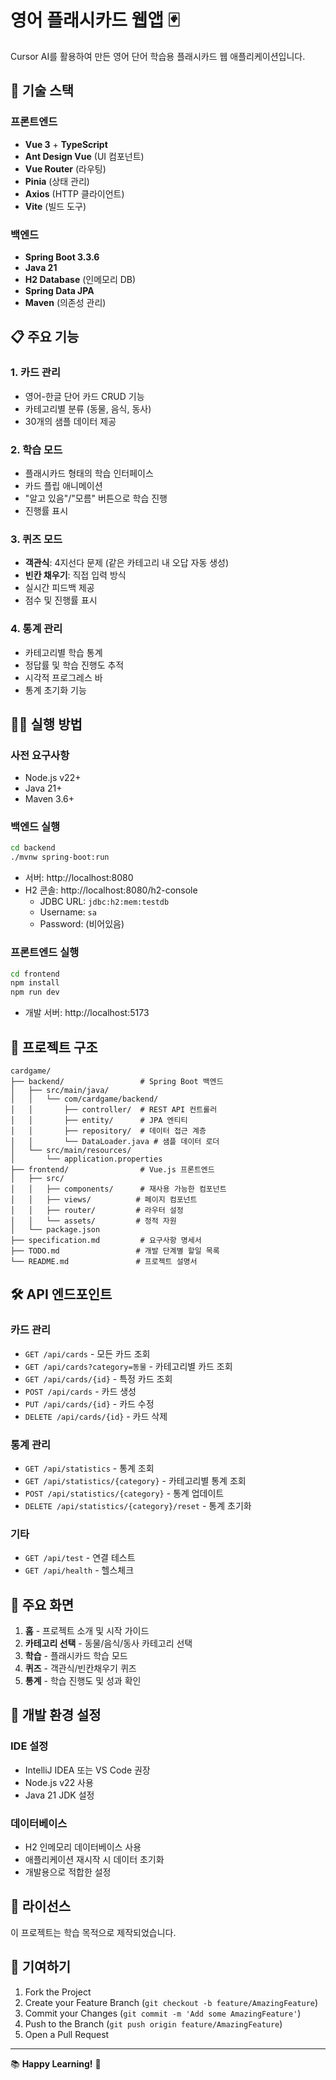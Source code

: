 # 영어 플래시카드 웹앱 🃏

Cursor AI를 활용하여 만든 영어 단어 학습용 플래시카드 웹 애플리케이션입니다.

## 🚀 기술 스택

### 프론트엔드
- **Vue 3** + **TypeScript**
- **Ant Design Vue** (UI 컴포넌트)
- **Vue Router** (라우팅)
- **Pinia** (상태 관리)
- **Axios** (HTTP 클라이언트)
- **Vite** (빌드 도구)

### 백엔드
- **Spring Boot 3.3.6**
- **Java 21**
- **H2 Database** (인메모리 DB)
- **Spring Data JPA**
- **Maven** (의존성 관리)

## 📋 주요 기능

### 1. 카드 관리
- 영어-한글 단어 카드 CRUD 기능
- 카테고리별 분류 (동물, 음식, 동사)
- 30개의 샘플 데이터 제공

### 2. 학습 모드
- 플래시카드 형태의 학습 인터페이스
- 카드 플립 애니메이션
- "알고 있음"/"모름" 버튼으로 학습 진행
- 진행률 표시

### 3. 퀴즈 모드
- **객관식**: 4지선다 문제 (같은 카테고리 내 오답 자동 생성)
- **빈칸 채우기**: 직접 입력 방식
- 실시간 피드백 제공
- 점수 및 진행률 표시

### 4. 통계 관리
- 카테고리별 학습 통계
- 정답률 및 학습 진행도 추적
- 시각적 프로그레스 바
- 통계 초기화 기능

## 🏃‍♂️ 실행 방법

### 사전 요구사항
- Node.js v22+
- Java 21+
- Maven 3.6+

### 백엔드 실행
```bash
cd backend
./mvnw spring-boot:run
```
- 서버: http://localhost:8080
- H2 콘솔: http://localhost:8080/h2-console
  - JDBC URL: `jdbc:h2:mem:testdb`
  - Username: `sa`
  - Password: (비어있음)

### 프론트엔드 실행
```bash
cd frontend
npm install
npm run dev
```
- 개발 서버: http://localhost:5173

## 📁 프로젝트 구조

```
cardgame/
├── backend/                 # Spring Boot 백엔드
│   ├── src/main/java/
│   │   └── com/cardgame/backend/
│   │       ├── controller/  # REST API 컨트롤러
│   │       ├── entity/      # JPA 엔티티
│   │       ├── repository/  # 데이터 접근 계층
│   │       └── DataLoader.java # 샘플 데이터 로더
│   └── src/main/resources/
│       └── application.properties
├── frontend/                # Vue.js 프론트엔드
│   ├── src/
│   │   ├── components/      # 재사용 가능한 컴포넌트
│   │   ├── views/          # 페이지 컴포넌트
│   │   ├── router/         # 라우터 설정
│   │   └── assets/         # 정적 자원
│   └── package.json
├── specification.md         # 요구사항 명세서
├── TODO.md                 # 개발 단계별 할일 목록
└── README.md               # 프로젝트 설명서
```

## 🛠️ API 엔드포인트

### 카드 관리
- `GET /api/cards` - 모든 카드 조회
- `GET /api/cards?category=동물` - 카테고리별 카드 조회
- `GET /api/cards/{id}` - 특정 카드 조회
- `POST /api/cards` - 카드 생성
- `PUT /api/cards/{id}` - 카드 수정
- `DELETE /api/cards/{id}` - 카드 삭제

### 통계 관리
- `GET /api/statistics` - 통계 조회
- `GET /api/statistics/{category}` - 카테고리별 통계 조회
- `POST /api/statistics/{category}` - 통계 업데이트
- `DELETE /api/statistics/{category}/reset` - 통계 초기화

### 기타
- `GET /api/test` - 연결 테스트
- `GET /api/health` - 헬스체크

## 🎯 주요 화면

1. **홈** - 프로젝트 소개 및 시작 가이드
2. **카테고리 선택** - 동물/음식/동사 카테고리 선택
3. **학습** - 플래시카드 학습 모드
4. **퀴즈** - 객관식/빈칸채우기 퀴즈
5. **통계** - 학습 진행도 및 성과 확인

## 🔧 개발 환경 설정

### IDE 설정
- IntelliJ IDEA 또는 VS Code 권장
- Node.js v22 사용
- Java 21 JDK 설정

### 데이터베이스
- H2 인메모리 데이터베이스 사용
- 애플리케이션 재시작 시 데이터 초기화
- 개발용으로 적합한 설정

## 📝 라이선스

이 프로젝트는 학습 목적으로 제작되었습니다.

## 🤝 기여하기

1. Fork the Project
2. Create your Feature Branch (`git checkout -b feature/AmazingFeature`)
3. Commit your Changes (`git commit -m 'Add some AmazingFeature'`)
4. Push to the Branch (`git push origin feature/AmazingFeature`)
5. Open a Pull Request

---

📚 **Happy Learning!** 🎉 
